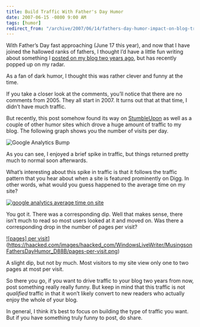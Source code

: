 ```yaml
---
title: Build Traffic With Father's Day Humor
date: 2007-06-15 -0800 9:00 AM
tags: [humor]
redirect_from: "/archive/2007/06/14/fathers-day-humor-impact-on-blog-traffic.aspx/"
---
```


With Father’s Day fast approaching (June 17 this year), and now that I
have joined the hallowed ranks of fathers, I thought I’d have a little
fun writing about something I [posted on my blog two years
ago](https://haacked.com/archive/2005/06/13/funny-fathers-day-ad.aspx "The Funniest Father’s Day Ad Yet"),
but has recently popped up on my radar.

As a fan of dark humor, I thought this was rather clever and funny at
the time.

If you take a closer look at the comments, you’ll notice that there are
no comments from 2005. They all start in 2007. It turns out that at that
time, I didn’t have much traffic.

But recently, this post somehow found its way on
[StumbleUpon](http://www.stumbleupon.com/tag/fathers-day/ "Fathers Day Tag on StumbleUpon")
as well as a couple of other humor sites which drove a huge amount of
traffic to my blog. The following graph shows you the number of visits
per day.

![Google Analytics
Bump](https://haacked.com/images/haacked_com/WindowsLiveWriter/MusingsonFathersDayHumor_D88B/analytics-bump_1.png)

As you can see, I enjoyed a brief spike in traffic, but things returned
pretty much to normal soon afterwards.

What’s interesting about this spike in traffic is that it follows the
traffic pattern that you hear about when a site is featured prominently
on Digg. In other words, what would you guess happened to the average
time on my site?

[![google analytics average time on
site](https://haacked.com/images/haacked_com/WindowsLiveWriter/MusingsonFathersDayHumor_D88B/google-analytics-average-time-on-site_thumb.png)](https://haacked.com/images/haacked_com/WindowsLiveWriter/MusingsonFathersDayHumor_D88B/google-analytics-average-time-on-site.png)

You got it. There was a corresponding dip. Well that makes sense, there
isn’t much to read so most users looked at it and moved on. Was there a
corresponding drop in the number of pages per visit?

[![pages] per
visit](https://haacked.com/images/haacked_com/WindowsLiveWriter/MusingsonFathersDayHumor_D88B/pages-per-visit_thumb.png)](https://haacked.com/images/haacked_com/WindowsLiveWriter/MusingsonFathersDayHumor_D88B/pages-per-visit.png)

A slight dip, but not by much. Most visitors to my site view only one to
two pages at most per visit.

So there you go, if you want to drive traffic to your blog two years
from now, post something really really funny. But keep in mind that this
traffic is not *qualified* traffic in that it won’t likely convert to
new readers who actually enjoy the whole of your blog.

In general, I think it’s best to focus on building the type of traffic
you want. But if you have something truly funny to post, do share.

